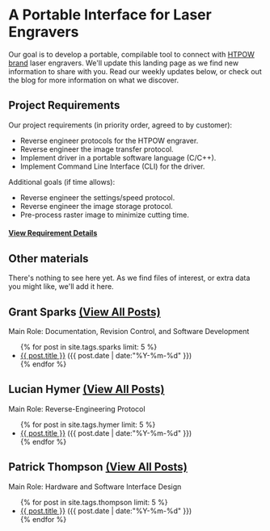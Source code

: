 # A Portable Interface for Laser Engravers

Our goal is to develop a portable, compilable tool to connect with [HTPOW brand](https://www.amazon.com/HTPOW-Engraver-Printer-Handicraft-Engraving/dp/B01G36Q558) laser engravers. We'll update this landing page as we find new information to share with you. Read our weekly updates below, or check out the blog <!--- TODO --> for more information on what we discover.

## Project Requirements

Our project requirements (in priority order, agreed to by customer):

* Reverse engineer protocols for the HTPOW engraver.
* Reverse engineer the image transfer protocol.
* Implement driver in a portable software language (C/C++).
* Implement Command Line Interface (CLI) for the driver.

Additional goals (if time allows):

* Reverse engineer the settings/speed protocol.
* Reverse engineer the image storage protocol.
* Pre-process raster image to minimize cutting time.

#### [View Requirement Details](requirements.md)

## Other materials <!-- TODO -->

There's nothing to see here yet. As we find files of interest, or extra data you might like, we'll add it here.

## Grant Sparks [(View All Posts)](sparks-log.md)
Main Role: Documentation, Revision Control, and Software Development

<ul class="posts">
{% for post in site.tags.sparks limit: 5 %}
  <div class="post_info">
    <li>
         <a href="{{ post.url }}">{{ post.title }}</a>
         <span>({{ post.date | date:"%Y-%m-%d" }})</span>
    </li>
    </div>
  {% endfor %}
</ul>

## Lucian Hymer [(View All Posts)](hymer-log.md)
Main Role: Reverse-Engineering Protocol

<ul class="posts">
{% for post in site.tags.hymer limit: 5 %}
  <div class="post_info">
    <li>
         <a href="{{ post.url }}">{{ post.title }}</a>
         <span>({{ post.date | date:"%Y-%m-%d" }})</span>
    </li>
    </div>
  {% endfor %}
</ul>

## Patrick Thompson [(View All Posts)](thompson-log.md)
Main Role: Hardware and Software Interface Design

<ul class="posts">
{% for post in site.tags.thompson limit: 5 %}
  <div class="post_info">
    <li>
         <a href="{{ post.url }}">{{ post.title }}</a>
         <span>({{ post.date | date:"%Y-%m-%d" }})</span>
    </li>
    </div>
  {% endfor %}
</ul>
